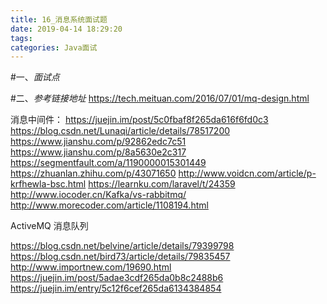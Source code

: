 ```yaml
---
title: 16_消息系统面试题
date: 2019-04-14 18:29:20
tags:
categories: Java面试
---
```


#一、*面试点*

#二、*参考链接地址*
https://tech.meituan.com/2016/07/01/mq-design.html


消息中间件：
https://juejin.im/post/5c0fbaf8f265da616f6fd0c3
https://blog.csdn.net/Lunaqi/article/details/78517200
https://www.jianshu.com/p/92862edc7c51
https://www.jianshu.com/p/8a5630e2c317
https://segmentfault.com/a/1190000015301449
https://zhuanlan.zhihu.com/p/43071650
http://www.voidcn.com/article/p-krfhewla-bsc.html
https://learnku.com/laravel/t/24359
http://www.iocoder.cn/Kafka/vs-rabbitmq/
http://www.morecoder.com/article/1108194.html




ActiveMQ 消息队列

https://blog.csdn.net/belvine/article/details/79399798
https://blog.csdn.net/bird73/article/details/79835457
http://www.importnew.com/19690.html
https://juejin.im/post/5adae3cdf265da0b8c2488b6
https://juejin.im/entry/5c12f6cef265da6134384854